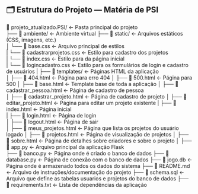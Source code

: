 ## 🗂️ Estrutura do Projeto — Matéria de PSI

📁 projeto_atualizado.PSI/         ← Pasta principal do projeto  
├── 📁 ambiente/                   ← Ambiente virtual 
├── 📁 static/                     ← Arquivos estáticos (CSS, imagens, etc.)  
│   └── 📄 base.css                ← Arquivo principal de estilos  
|   └── 📄 cadastrarprojetos.css   ← Estilo para cadastro dos projetos  
|   └── 📄 index.css               ← Estilo para da página inicial  
|   └── 📄 logincadastro.css       ← Estilo para os formulários de login e cadastro de usuários
|
├── 📁 templates/                  ← Páginas HTML da aplicação  
│   ├── 📄 404.html                ← Página para erro 404
│   ├── 📄 500.html                ← Página para 500 
│   ├── 📄 base.html               ← Template base de toda a aplicação
│   ├── 📄 cadastrar_pessoa.html   ← Página de cadastro de pessoa  
│   ├── 📄 cadastrar_projeto.html  ← Página de cadastro de projeto 
│   ├── 📄 editar_projeto.html     ← Página para editar um projeto existente
|   ├── 📄 index.html              ← Página inicial    
|   ├── 📄 login.html              ← Página de login   
│   ├── 📄 logout.html             ← Página de sair  
│   ├── 📄 meus_projetos.html      ← Página que lista os projetos do usuário logado
│   ├── 📄 projetos.html           ← Página de visualização de projetos 
│   ├── 📄 sobre.html              ← Página de detalhes sobre criadores e sobre o projeto
│
├── 📄 app.py                      ← Arquivo principal da aplicação Flask  
├── 📄 banco.py                    ← Página onde é criado o banco de dados
├── 📄 database.py                 ← Página de conexão com o banco de dados
├── 📄 jogo.db                     ← Página onde é armazenado todos os dados do sistema
├── 📄 README.md                   ← Arquivo de instruções/documentação do projeto
├── 📄 schema.sql                  ← Arquivo que define as tabelas usuarios e projetos do banco de dados
├── 📄 requirements.txt            ← Lista de dependências da aplicação
